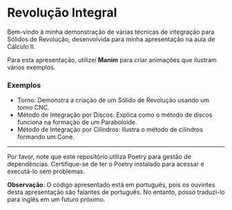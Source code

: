 # Revolução Integral

Bem-vindo à minha demonstração de várias técnicas de integração para Sólidos de Revolução, desenvolvida para minha apresentação na aula de Cálculo II.

Para esta apresentação, utilizei **Manim** para criar animações que ilustram vários exemplos.

### Exemplos
* Torno: Demonstra a criação de um Sólido de Revolução usando um torno CNC.
* Método de Integração por Discos: Explica como o método de discos funciona na formação de um Paraboloide.
* Método de Integração por Cilindros: Ilustra o método de cilindros formando um Cone.

---

Por favor, note que este repositório utiliza Poetry para gestão de dependências. Certifique-se de ter o Poetry instalado para acessar e executá-lo sem problemas.

**Observação**: O código apresentado está em português, pois os ouvintes desta apresentação são falantes de português. No entanto, posso traduzi-lo para inglês em um futuro próximo.
